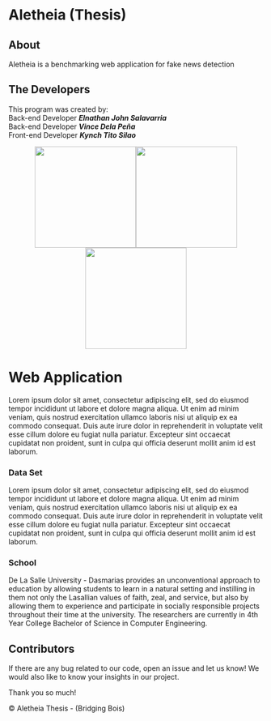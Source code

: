 # Aletheia (Thesis)
## About
 Aletheia is a benchmarking web application for fake news detection
 ## The Developers
 This program was created by:<br/>
 Back-end Developer _**Elnathan John Salavarria**_ <br/>
 Back-end Developer _**Vince Dela Peña**_ <br/>
 Front-end Developer _**Kynch Tito Silao**_<br/>
<div align="center"><img src="https://user-images.githubusercontent.com/66759228/143018871-fdd2b7e1-3299-4081-88df-da07f1aff9d2.jpg" width="200" height="200"><img src="https://user-images.githubusercontent.com/66759228/143018518-ec36d5d1-1371-4d3e-8063-1a2b40ad76e1.jpg" width="200" height="200"><img src="https://user-images.githubusercontent.com/66759228/143018926-7fdacf94-ebcc-4975-addc-8710a62ff00b.jpg" width="200" height="200"></div>

# Web Application
Lorem ipsum dolor sit amet, consectetur adipiscing elit, sed do eiusmod tempor incididunt ut labore et dolore magna aliqua. Ut enim ad minim veniam, quis nostrud exercitation ullamco laboris nisi ut aliquip ex ea commodo consequat. Duis aute irure dolor in reprehenderit in voluptate velit esse cillum dolore eu fugiat nulla pariatur. Excepteur sint occaecat cupidatat non proident, sunt in culpa qui officia deserunt mollit anim id est laborum.

### Data Set
Lorem ipsum dolor sit amet, consectetur adipiscing elit, sed do eiusmod tempor incididunt ut labore et dolore magna aliqua. Ut enim ad minim veniam, quis nostrud exercitation ullamco laboris nisi ut aliquip ex ea commodo consequat. Duis aute irure dolor in reprehenderit in voluptate velit esse cillum dolore eu fugiat nulla pariatur. Excepteur sint occaecat cupidatat non proident, sunt in culpa qui officia deserunt mollit anim id est laborum.

### School
De La Salle University - Dasmarias provides an unconventional approach to education by allowing students to learn in a natural setting and instilling in them not only the Lasallian values of faith, zeal, and service, but also by allowing them to experience and participate in socially responsible projects throughout their time at the university. The researchers are currently in 4th Year College Bachelor of Science in Computer Engineering.

## Contributors
If there are any bug related to our code, open an issue and let us know! 
We would also like to know your insights in our project.

Thank you so much!

© Aletheia Thesis - (Bridging Bois)
